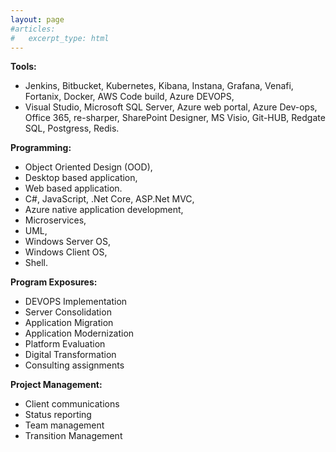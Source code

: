 ```yaml
---
layout: page
#articles:
#   excerpt_type: html
---
```

**Tools:** 
- Jenkins, Bitbucket, Kubernetes, Kibana, Instana, Grafana, Venafi, Fortanix,
Docker, AWS Code build, Azure DEVOPS, 
- Visual Studio, Microsoft SQL Server,
Azure web portal, Azure Dev-ops, Office 365, re-sharper, SharePoint
Designer, MS Visio, Git-HUB, Redgate SQL, Postgress, Redis.

**Programming:** 
- Object Oriented Design (OOD),
- Desktop based application,
- Web based application. 
- C#, JavaScript, .Net Core, ASP.Net MVC, 
- Azure native application development, 
- Microservices, 
- UML, 
- Windows Server OS,
- Windows Client OS, 
- Shell.

**Program Exposures:** 
- DEVOPS Implementation
- Server Consolidation
- Application Migration 
- Application Modernization
- Platform Evaluation
- Digital Transformation
- Consulting assignments







**Project Management:**
- Client communications 
- Status reporting
- Team management
- Transition Management